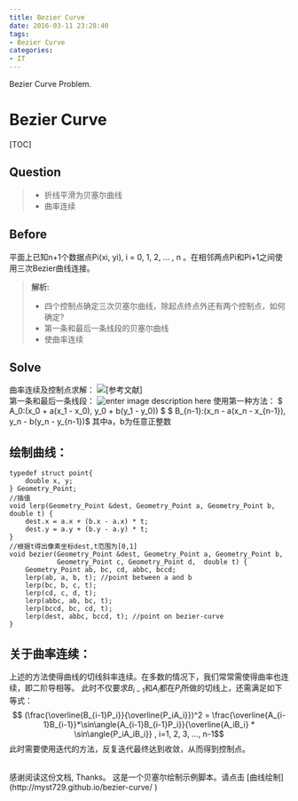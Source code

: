 ```yaml
---
title: Bezier Curve
date: 2016-03-11 23:28:40
tags:
- Bezier Curve
categories:
- IT
---
```

Bezier Curve Problem.<!--more-->
# Bezier Curve
[TOC]

## Question
> - 折线平滑为贝塞尔曲线
> - 曲率连续

## Before
平面上已知n+1个数据点Pi(xi, yi), i = 0, 1, 2, ... , n 。在相邻两点Pi和Pi+1之间使用三次Bezier曲线连接。

> **解析:**
> - 四个控制点确定三次贝塞尔曲线，除起点终点外还有两个控制点，如何确定?
> - 第一条和最后一条线段的贝塞尔曲线
> - 使曲率连续

## Solve
曲率连续及控制点求解：
![\[参考文献\]](http://www.zheng-hang.com/zb_users/upload/2015/04/201504121428776867406226.png)
<br>
第一条和最后一条线段：
![enter image description here](http://www.zheng-hang.com/zb_users/upload/2015/04/201504121428777915191225.jpg)
使用第一种方法：
$ A_0:(x_0 + a(x_1 - x_0), y_0 + b(y_1 - y_0)) $
$ B_{n-1}:(x_n - a(x_n - x_{n-1}), y_n - b(y_n - y_{n-1})$
其中a，b为任意正整数


## 绘制曲线：
```
typedef struct point{
    double x, y;
} Geometry_Point;
//插值
void lerp(Geometry_Point &dest, Geometry_Point a, Geometry_Point b, double t) {
    dest.x = a.x + (b.x - a.x) * t;
    dest.y = a.y + (b.y - a.y) * t;
}
//根据t得出像素坐标dest,t范围为[0,1]
void bezier(Geometry_Point &dest, Geometry_Point a, Geometry_Point b,
            Geometry_Point c, Geometry_Point d,  double t) {
    Geometry_Point ab, bc, cd, abbc, bccd;
    lerp(ab, a, b, t); //point between a and b
    lerp(bc, b, c, t);
    lerp(cd, c, d, t);
    lerp(abbc, ab, bc, t);
    lerp(bccd, bc, cd, t);
    lerp(dest, abbc, bccd, t); //point on bezier-curve
}
```
## 关于曲率连续：
上述的方法使得曲线的切线斜率连续。在多数的情况下，我们常常需使得曲率也连续，即二阶导相等。
此时不仅要求$B_{i-1}$和$A_i$都在$P_i$所做的切线上，还需满足如下等式：
$$ (\frac{\overline{B_{i-1}P_i}}{\overline{P_iA_i}})^2 = \frac{\overline{A_{i-1}B_{i-1}}*\sin\angle{A_{i-1}B_{i-1}P_i}}{\overline{A_iB_i} * \sin\angle{P_iA_iB_i}} , i=1, 2, 3, ..., n-1$$
此时需要使用迭代的方法，反复迭代最终达到收敛，从而得到控制点。

<br>
感谢阅读这份文档, Thanks。
这是一个贝塞尔绘制示例脚本。请点击 [曲线绘制](http://myst729.github.io/bezier-curve/ ) 
<br>